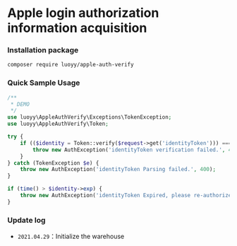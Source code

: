 # Apple login authorization information acquisition

### Installation package
```bash
composer require luoyy/apple-auth-verify
```

### Quick Sample Usage
```php
/**
 * DEMO
 */
use luoyy\AppleAuthVerify\Exceptions\TokenException;
use luoyy\AppleAuthVerify\Token;

try {
    if (($identity = Token::verify($request->get('identityToken'))) === false) {
        throw new AuthException('identityToken verification failed.', 400);
    }
} catch (TokenException $e) {
    throw new AuthException('identityToken Parsing failed.', 400);
}

if (time() > $identity->exp) {
    throw new AuthException('identityToken Expired, please re-authorize.', 400);
}
```
### Update log
* `2021.04.29`：Initialize the warehouse
